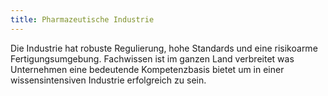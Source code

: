 ```yaml
---
title: Pharmazeutische Industrie
---
```


Die Industrie hat robuste Regulierung, hohe Standards und eine risikoarme Fertigungsumgebung. Fachwissen ist im ganzen Land verbreitet was Unternehmen eine bedeutende Kompetenzbasis bietet um in einer wissensintensiven Industrie erfolgreich zu sein.

